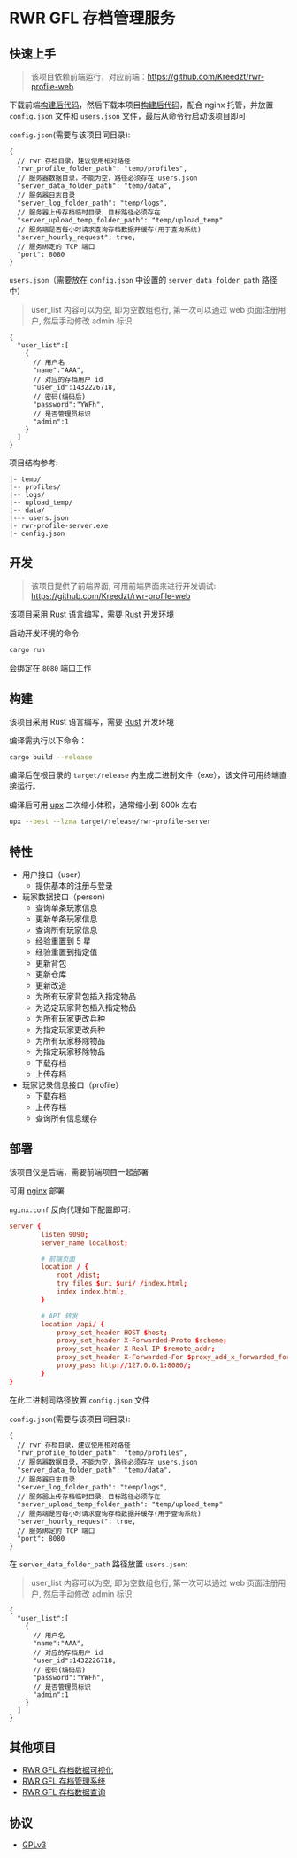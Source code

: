 # RWR GFL 存档管理服务

## 快速上手

> 该项目依赖前端运行，对应前端：https://github.com/Kreedzt/rwr-profile-web

下载前端[构建后代码](https://github.com/Kreedzt/rwr-profile-web/releases)，然后下载本项目[构建后代码](https://github.com/Kreedzt/rwr-profile-server/releases)，配合 nginx 托管，并放置 `config.json` 文件和 `users.json` 文件，最后从命令行启动该项目即可

`config.json`(需要与该项目同目录):
```json5
{
  // rwr 存档目录，建议使用相对路径
  "rwr_profile_folder_path": "temp/profiles",
  // 服务器数据目录，不能为空，路径必须存在 users.json
  "server_data_folder_path": "temp/data",
  // 服务器日志目录
  "server_log_folder_path": "temp/logs",
  // 服务器上传存档临时目录，目标路径必须存在
  "server_upload_temp_folder_path": "temp/upload_temp"
  // 服务端是否每小时请求查询存档数据并缓存(用于查询系统)
  "server_hourly_request": true,
  // 服务绑定的 TCP 端口
  "port": 8080
}
```

`users.json`（需要放在 `config.json` 中设置的 `server_data_folder_path` 路径中）
> user_list 内容可以为空, 即为空数组也行, 第一次可以通过 web 页面注册用户, 然后手动修改 admin 标识
```json5
{
  "user_list":[
    {
      // 用户名
      "name":"AAA",
      // 对应的存档用户 id
      "user_id":1432226718,
      // 密码(编码后)
      "password":"YWFh",
      // 是否管理员标识
      "admin":1
    }
  ]
}
```

项目结构参考:

``` text
|- temp/
|-- profiles/
|-- logs/
|-- upload_temp/
|-- data/
|--- users.json
|- rwr-profile-server.exe
|- config.json
```

## 开发
> 该项目提供了前端界面, 可用前端界面来进行开发调试: https://github.com/Kreedzt/rwr-profile-web

该项目采用 Rust 语言编写，需要 [Rust](https://www.rust-lang.org/) 开发环境

启动开发环境的命令:

``` sh
cargo run
```

会绑定在 `8080` 端口工作

## 构建

该项目采用 Rust 语言编写，需要 [Rust](https://www.rust-lang.org/) 开发环境

编译需执行以下命令：
```bash
cargo build --release
```

编译后在根目录的 `target/release` 内生成二进制文件（exe），该文件可用终端直接运行。

编译后可用 [upx](https://github.com/upx/upx) 二次缩小体积，通常缩小到 800k 左右

```bash
upx --best --lzma target/release/rwr-profile-server
```

## 特性

- 用户接口（user）
  + 提供基本的注册与登录
- 玩家数据接口（person）
  + 查询单条玩家信息
  + 更新单条玩家信息
  + 查询所有玩家信息
  + 经验重置到 5 星
  + 经验重置到指定值
  + 更新背包
  + 更新仓库
  + 更新改造
  + 为所有玩家背包插入指定物品
  + 为选定玩家背包插入指定物品
  + 为所有玩家更改兵种
  + 为指定玩家更改兵种
  + 为所有玩家移除物品
  + 为指定玩家移除物品
  + 下载存档
  + 上传存档
- 玩家记录信息接口（profile）
  + 下载存档
  + 上传存档
  + 查询所有信息缓存

## 部署

该项目仅是后端，需要前端项目一起部署

可用 [nginx](http://nginx.org/en/download.html) 部署

`nginx.conf` 反向代理如下配置即可:

```conf
server {
        listen 9090;
        server_name localhost;

        # 前端页面
        location / {
            root /dist;
            try_files $uri $uri/ /index.html;
            index index.html;
        }

        # API 转发
        location /api/ {
         	proxy_set_header HOST $host;
        	proxy_set_header X-Forwarded-Proto $scheme;
       	 	proxy_set_header X-Real-IP $remote_addr;
        	proxy_set_header X-Forwarded-For $proxy_add_x_forwarded_for;
            proxy_pass http://127.0.0.1:8080/;
        }
}
```

在此二进制同路径放置 `config.json` 文件

`config.json`(需要与该项目同目录):
```json5
{
  // rwr 存档目录，建议使用相对路径
  "rwr_profile_folder_path": "temp/profiles",
  // 服务器数据目录，不能为空，路径必须存在 users.json
  "server_data_folder_path": "temp/data",
  // 服务器日志目录
  "server_log_folder_path": "temp/logs",
  // 服务器上传存档临时目录，目标路径必须存在
  "server_upload_temp_folder_path": "temp/upload_temp"
  // 服务端是否每小时请求查询存档数据并缓存(用于查询系统)
  "server_hourly_request": true,
  // 服务绑定的 TCP 端口
  "port": 8080
}
```

在 `server_data_folder_path` 路径放置 `users.json`:
> user_list 内容可以为空, 即为空数组也行, 第一次可以通过 web 页面注册用户, 然后手动修改 admin 标识
```json5
{
  "user_list":[
    {
      // 用户名
      "name":"AAA",
      // 对应的存档用户 id
      "user_id":1432226718,
      // 密码(编码后)
      "password":"YWFh",
      // 是否管理员标识
      "admin":1
    }
  ]
}
```

## 其他项目

- [RWR GFL 存档数据可视化](https://github.com/Kreedzt/rwr-profile-visualization)
- [RWR GFL 存档管理系统](https://github.com/Kreedzt/rwr-profile-web)
- [RWR GFL 存档数据查询](https://github.com/Kreedzt/rwr-profile-stats)

## 协议

- [GPLv3](https://opensource.org/licenses/GPL-3.0)
